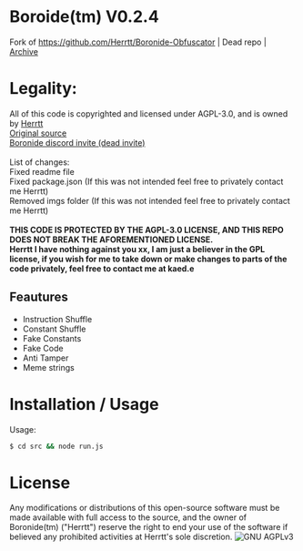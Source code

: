 # Boroide(tm) V0.2.4

Fork of https://github.com/Herrtt/Boronide-Obfuscator | Dead repo | [Archive](https://web.archive.org/web/20220226003911/https://github.com/Herrtt/Boronide-Obfuscator)

# Legality:
All of this code is copyrighted and licensed under AGPL-3.0, and is owned by [Herrtt](https://github.com/Herrtt)<br>
[Original source](https://web.archive.org/web/20220226003911/https://github.com/Herrtt/Boronide-Obfuscator)<br>
[Boronide discord invite (dead invite)](https://www.discord.gg/boronide)<br><br>
List of changes:<br>
Fixed readme file<br>
Fixed package.json (If this was not intended feel free to privately contact me Herrtt)<br>
Removed imgs folder (If this was not intended feel free to privately contact me Herrtt)<br><br>
**THIS CODE IS PROTECTED BY THE AGPL-3.0 LICENSE, AND THIS REPO DOES NOT BREAK THE AFOREMENTIONED LICENSE.**<br>
**Herrtt I have nothing against you xx, I am just a believer in the GPL license, if you wish for me to take down or make changes to parts of the code privately, feel free to contact me at kaed.e**


## Feautures
* Instruction Shuffle
* Constant Shuffle
* Fake Constants
* Fake Code
* Anti Tamper
* Meme strings

# Installation / Usage

Usage:
```bash
$ cd src && node run.js
```

# License

Any modifications or distributions of this open-source software must be made available with full access to the source, and the owner of Boronide(tm) ("Herrtt") reserve the right to end your use of the software if believed any prohibited activities at Herrtt's sole discretion.
![GNU AGPLv3](/LICENSE)
